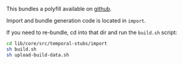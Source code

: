 This bundles a polyfill available on [github](https://github.com/js-temporal/temporal-polyfill).

Import and bundle generation code is located in `import`.

If you need to re-bundle, cd into that dir and run the `build.sh` script:

```bash
cd lib/core/src/temporal-stubs/import
sh build.sh
sh upload-build-data.sh
```
